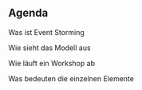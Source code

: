 ## Agenda

Was ist Event Storming  <!-- .element: class="fragment" -->

Wie sieht das Modell aus  <!-- .element: class="fragment" -->

Wie läuft ein Workshop ab <!-- .element: class="fragment" -->

Was bedeuten die einzelnen Elemente <!-- .element: class="fragment" -->
